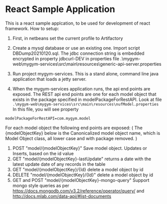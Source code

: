 # React Sample Application

This is a react sample applcation, to be used for development of react framework. How to setup:

1. First, in netbeans set the current profile to Artifactory 
1. Create a mysql database or use an existing one. Import script DBDump20210120.sql. The jdbc connection string is embedded encrypted in property jdbcurl-DEV in properties file .\mygym-web\mygym-services\src\main\resources\generic-api-server.properties

2. Run project mygym-services. This is a stand alone, command line java application that loads a jetty server.
3. When the mygym-services application runs, the api end points are exposed.
The REST api end points are one for each model object that exists in the package specified in modelPackageForRestAPI. 
Look at file `.\mygym-web\mygym-services\src\main\resources\nufModel.properties`
In this file, you will see property 
```
modelPackageForRestAPI=com.mygym.model
```
For each model object the following end points are exposed:
( The {modelObjectKey} below is the Canonicalized model object name, which is Model Object class, all lower case and with package removed. ) 
  1. POST "model/{modelObjectKey}" Save model object. Updates or Inserts, based on the id value
  2. GET "model/{modelObjectKey}-lastUpdate" returns a date with the latest update date of any records in the table
  3. GET "model/{modelObjectKey}/{Id}  delete a model object by id
  4. DELETE "model/{modelObjectKey}/{Id}" delete a model object by id
  5. GET and POST "model/{modelObjectKey}-mongo-query" Support mongo style queries as per https://docs.mongodb.com/v3.2/reference/operator/query/ and http://docs.mlab.com/data-api/#list-documents
